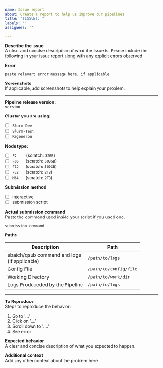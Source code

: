 ```yaml
---
name: Issue report
about: Create a report to help us improve our pipelines
title: "[ISSUE]: "
labels: ''
assignees: ''

---
```


**Describe the issue**<br>
A clear and concise description of what the issue is. Please include the following in your issue report along with any explicit errors observed

**Error:**
```
paste relevant error message here, if applicable
```

**Screenshots**<br>
If applicable, add screenshots to help explain your problem.

---

**Pipeline release version:**<br>
`version`

**Cluster you are using:**
- [ ] `Slurm-Dev`
- [ ] `Slurm-Test`
- [ ] `Regeneron`

**Node type:**
<!-- specify another scratch size here if it's not the default. eg.) 3TB for F72+3TB  --->
- [ ] `F2`   &numsp;&emsp;  (scratch: `32GB`)
- [ ] `F16`         &emsp;  (scratch: `500GB`)
- [ ] `F32`         &emsp;  (scratch: `500GB`)
- [ ] `F72`         &emsp;  (scratch: `2TB`)
- [ ] `M64`         &emsp;  (scratch: `2TB`)

**Submission method**
- [ ] interactive
- [ ] submission script

**Actual submission command**<br>
Paste the command used inside your script if you used one.
<!--
EXAMPLE:
    - `python3 /path/to/submit_nextflow_pipeline.py --nextflow_script ...`
    - `nextflow run ...`
    - etc...
--->

```
submission command
```

**Paths**
<!-- Please enter the paths under the table below --->

| Description | Path |
|-------------|------|
| sbatch/qsub command and logs <br> (if applicable) | ```/path/to/logs```|
| Config File                                       | ```/path/to/config/file``` |
| Working Directory                                 | ```/path/to/work/dir``` |
| Logs Produceded by the Pipeline                   | ```/path/to/logs``` |


---

**To Reproduce**<br>
Steps to reproduce the behavior:
1. Go to '...'
2. Click on '....'
3. Scroll down to '....'
4. See error

**Expected behavior**<br>
A clear and concise description of what you expected to happen.

**Additional context**<br>
Add any other context about the problem here.
